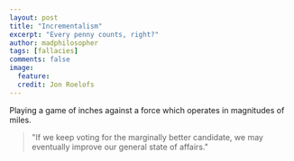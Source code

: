 ```yaml
---
layout: post
title: "Incrementalism"
excerpt: "Every penny counts, right?"
author: madphilosopher
tags: [fallacies]
comments: false
image:
  feature:
  credit: Jon Roelofs
---
```


Playing a game of inches against a force which operates in magnitudes of miles.

> "If we keep voting for the marginally better candidate, we may eventually improve our general state of affairs."

